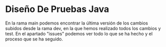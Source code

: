 # Diseño De Pruebas Java
En la rama main podemos encontrar la última versión de los cambios subidos desde la rama dev, en la que hemos realizado todos los cambios y test. En el apartado "issues" podemos ver todo lo que se ha hecho y el proceso que se ha seguido.
